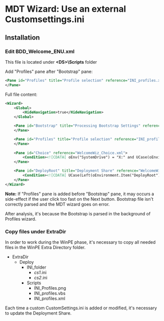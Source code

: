 # MDT Wizard: Use an external Customsettings.ini

## Installation

### Edit BDD_Welcome_ENU.xml
This file is located under **\<DS\>\\Scripts** folder

Add "Profiles" pane after "Bootstrap" pane:
```xml
<Pane id="Profiles" title="Profile selection" reference="INI_profiles.xml">
</Pane>
```

Full file content:
```xml
<Wizard>
	<Global>
		<HideNavigation>true</HideNavigation>
	</Global>

 	<Pane id="Bootstrap" title="Processing Bootstrap Settings" reference="WelcomeWiz_Initialize.xml">
	</Pane>

	<Pane id="Profiles" title="Profile selection" reference="INI_profiles.xml">
	</Pane>
	
	<Pane id="Choice" reference="WelcomeWiz_Choice.xml">
		<Condition><![CDATA[ oEnv("SystemDrive") = "X:" and UCase(oEnvironment.Item("SkipBDDWelcome")) <> "YES" ]]></Condition>
	</Pane>

	<Pane id="DeployRoot" title="Deployment Share" reference="WelcomeWiz_DeployRoot.xml">
		<Condition><![CDATA[ UCase(Left(oEnvironment.Item("DeployRoot"),3)) = "X:\" or oEnvironment.Item("DeployRoot") = "" or UCase(oEnvironment.Item("ChooseDeployRoot")) = "YES" ]]></Condition>
	</Pane>
</Wizard>
```

**Note:** If "Profiles" pane is added before "Bootstrap" pane, it may occurs a side-effect if the user click too fast on the Next button. Bootstrap file isn't correctly parsed and the MDT wizard goes on error.

After analysis, it's because the Bootstrap is parsed in the background of Profiles wizard.


### Copy files under ExtraDir
In order to work during the WinPE phase, it's necessary to copy all needed files in the WinPE Extra Directory folder.

* ExtraDir
  * Deploy
    * INI_folder
      * *cs1*.ini
      * *cs2*.ini
    * Scripts
      * INI_Profiles.png
      * INI_profiles.vbs
      * INI_profiles.xml
      
Each time a custom CustomSettings.ini is added or modified, it's necessary to update the Deployment Share.

